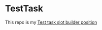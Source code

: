 # TestTask
This repo is my [Test task slot builder position](https://raw.githack.com/KavalenkaV/TestTask/develop/index.html)
